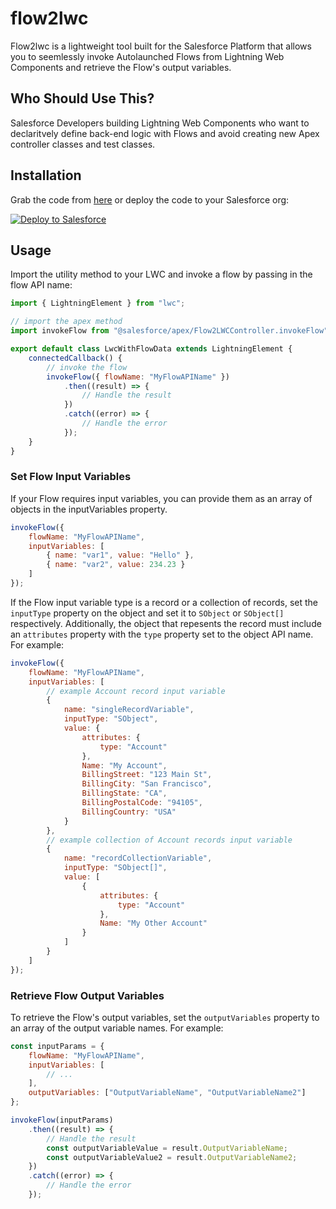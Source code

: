 # flow2lwc

Flow2lwc is a lightweight tool built for the Salesforce Platform that allows you to seemlessly invoke Autolaunched Flows from Lightning Web Components and retrieve the Flow's output variables.

## Who Should Use This?

Salesforce Developers building Lightning Web Components who want to declaritvely define back-end logic with Flows and
avoid creating new Apex controller classes and test classes.

## Installation

Grab the code from [here](https://github.com/greg512/flow2lwc/tree/feature/initial-build/src/main/default/classes) or deploy the code to your Salesforce org:

[![Deploy to Salesforce](https://raw.githubusercontent.com/afawcett/githubsfdeploy/master/src/main/webapp/resources/img/deploy.png)](https://githubsfdeploy.herokuapp.com?owner=greg512&repo=flow2lwc)

## Usage

Import the utility method to your LWC and invoke a flow by passing in the flow API name:

```javascript
import { LightningElement } from "lwc";

// import the apex method
import invokeFlow from "@salesforce/apex/Flow2LWCController.invokeFlow";

export default class LwcWithFlowData extends LightningElement {
    connectedCallback() {
        // invoke the flow
        invokeFlow({ flowName: "MyFlowAPIName" })
            .then((result) => {
                // Handle the result
            })
            .catch((error) => {
                // Handle the error
            });
    }
}
```

### Set Flow Input Variables

If your Flow requires input variables, you can provide them as an array of objects in the inputVariables property.

```javascript
invokeFlow({
    flowName: "MyFlowAPIName",
    inputVariables: [
        { name: "var1", value: "Hello" },
        { name: "var2", value: 234.23 }
    ]
});
```

If the Flow input variable type is a record or a collection of records, set the `inputType` property on the object and set it to `SObject` or `SObject[]` respectively. Additionally, the object that repesents the record must include an `attributes` property with the `type` property set to the object API name. For example:

```javascript
invokeFlow({
    flowName: "MyFlowAPIName",
    inputVariables: [
        // example Account record input variable
        {
            name: "singleRecordVariable",
            inputType: "SObject",
            value: {
                attributes: {
                    type: "Account"
                },
                Name: "My Account",
                BillingStreet: "123 Main St",
                BillingCity: "San Francisco",
                BillingState: "CA",
                BillingPostalCode: "94105",
                BillingCountry: "USA"
            }
        },
        // example collection of Account records input variable
        {
            name: "recordCollectionVariable",
            inputType: "SObject[]",
            value: [
                {
                    attributes: {
                        type: "Account"
                    },
                    Name: "My Other Account"
                }
            ]
        }
    ]
});
```

### Retrieve Flow Output Variables

To retrieve the Flow's output variables, set the `outputVariables` property to an array of the output variable names. For example:

```javascript
const inputParams = {
    flowName: "MyFlowAPIName",
    inputVariables: [
        // ...
    ],
    outputVariables: ["OutputVariableName", "OutputVariableName2"]
};

invokeFlow(inputParams)
    .then((result) => {
        // Handle the result
        const outputVariableValue = result.OutputVariableName;
        const outputVariableValue2 = result.OutputVariableName2;
    })
    .catch((error) => {
        // Handle the error
    });
```
